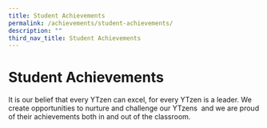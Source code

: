 ```yaml
---
title: Student Achievements
permalink: /achievements/student-achievements/
description: ""
third_nav_title: Student Achievements
---
```

# **Student Achievements**

It is our belief that every YTzen can excel, for every YTzen is a leader. We create opportunities to nurture and challenge our YTzens  and we are proud of their achievements both in and out of the classroom.